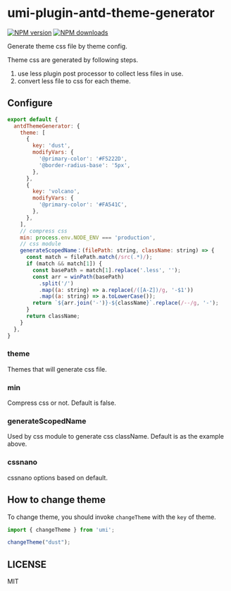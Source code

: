 <!-- @format -->

# umi-plugin-antd-theme-generator

[![NPM version](https://img.shields.io/npm/v/umi-plugin-antd-theme-generator.svg?style=flat)](https://npmjs.org/package/umi-plugin-antd-theme-generator) [![NPM downloads](http://img.shields.io/npm/dm/umi-plugin-antd-theme-generator.svg?style=flat)](https://npmjs.org/package/umi-plugin-antd-theme-generator)


Generate theme css file by theme config.

Theme css are generated by following steps.
1. use less plugin post processor to collect less files in use.
2. convert less file to css for each theme.

## Configure

```js
export default {
  antdThemeGenerator: {
    theme: [
      {
        key: 'dust',
        modifyVars: {
          '@primary-color': '#F5222D',
          '@border-radius-base': '5px',
        },
      },
      {
        key: 'volcano',
        modifyVars: {
          '@primary-color': '#FA541C',
        },
      },
    ],
    // compress css
    min: process.env.NODE_ENV === 'production',
    // css module
    generateScopedName：(filePath: string, className: string) => {
      const match = filePath.match(/src(.*)/);
      if (match && match[1]) {
        const basePath = match[1].replace('.less', '');
        const arr = winPath(basePath)
          .split('/')
          .map((a: string) => a.replace(/([A-Z])/g, '-$1'))
          .map((a: string) => a.toLowerCase());
        return `${arr.join('-')}-${className}`.replace(/--/g, '-');
      }
      return className;
    }
  },
}
```

### theme

Themes that will generate css file.

### min

Compress css or not. Default is false.

### generateScopedName

Used by css module to generate css className. Default is as the example above.

### cssnano

cssnano options based on default.

## How to change theme

To change theme, you should invoke `changeTheme` with the `key` of theme.

```js
import { changeTheme } from 'umi';

changeTheme("dust");
```

## LICENSE

MIT
